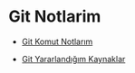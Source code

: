 # Git Notlarim

- [Git Komut Notlarım](https://github.com/kaankaltakkiran/Linux_notlarim/blob/main/git_notlarim/notlarim/git_komut_notlarim.md)

- [Git Yararlandığım Kaynaklar](https://github.com/kaankaltakkiran/Linux_notlarim/blob/main/git_notlarim/notlarim/git_kaynaklarim.md)
